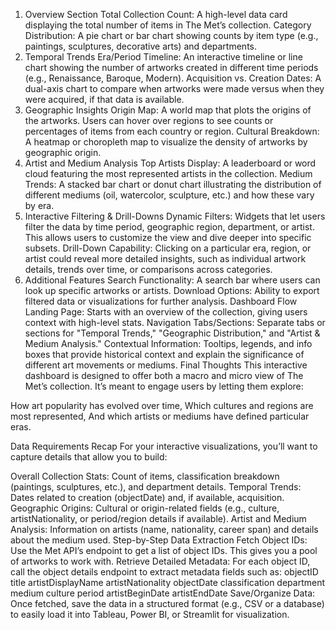1. Overview Section
Total Collection Count: A high-level data card displaying the total number of items in The Met’s collection.
Category Distribution: A pie chart or bar chart showing counts by item type (e.g., paintings, sculptures, decorative arts) and departments.
2. Temporal Trends
Era/Period Timeline: An interactive timeline or line chart showing the number of artworks created in different time periods (e.g., Renaissance, Baroque, Modern).
Acquisition vs. Creation Dates: A dual-axis chart to compare when artworks were made versus when they were acquired, if that data is available.
3. Geographic Insights
Origin Map: A world map that plots the origins of the artworks. Users can hover over regions to see counts or percentages of items from each country or region.
Cultural Breakdown: A heatmap or choropleth map to visualize the density of artworks by geographic origin.
4. Artist and Medium Analysis
Top Artists Display: A leaderboard or word cloud featuring the most represented artists in the collection.
Medium Trends: A stacked bar chart or donut chart illustrating the distribution of different mediums (oil, watercolor, sculpture, etc.) and how these vary by era.
5. Interactive Filtering & Drill-Downs
Dynamic Filters: Widgets that let users filter the data by time period, geographic region, department, or artist. This allows users to customize the view and dive deeper into specific subsets.
Drill-Down Capability: Clicking on a particular era, region, or artist could reveal more detailed insights, such as individual artwork details, trends over time, or comparisons across categories.
6. Additional Features
Search Functionality: A search bar where users can look up specific artworks or artists.
Download Options: Ability to export filtered data or visualizations for further analysis.
Dashboard Flow
Landing Page: Starts with an overview of the collection, giving users context with high-level stats.
Navigation Tabs/Sections: Separate tabs or sections for "Temporal Trends," "Geographic Distribution," and "Artist & Medium Analysis."
Contextual Information: Tooltips, legends, and info boxes that provide historical context and explain the significance of different art movements or mediums.
Final Thoughts
This interactive dashboard is designed to offer both a macro and micro view of The Met’s collection. It’s meant to engage users by letting them explore:

How art popularity has evolved over time,
Which cultures and regions are most represented,
And which artists or mediums have defined particular eras.


Data Requirements Recap
For your interactive visualizations, you’ll want to capture details that allow you to build:

Overall Collection Stats: Count of items, classification breakdown (paintings, sculptures, etc.), and department details.
Temporal Trends: Dates related to creation (objectDate) and, if available, acquisition.
Geographic Origins: Cultural or origin-related fields (e.g., culture, artistNationality, or period/region details if available).
Artist and Medium Analysis: Information on artists (name, nationality, career span) and details about the medium used.
Step-by-Step Data Extraction
Fetch Object IDs:
Use the Met API’s endpoint to get a list of object IDs. This gives you a pool of artworks to work with.
Retrieve Detailed Metadata:
For each object ID, call the object details endpoint to extract metadata fields such as:
objectID
title
artistDisplayName
artistNationality
objectDate
classification
department
medium
culture
period
artistBeginDate
artistEndDate
Save/Organize Data:
Once fetched, save the data in a structured format (e.g., CSV or a database) to easily load it into Tableau, Power BI, or Streamlit for visualization.
